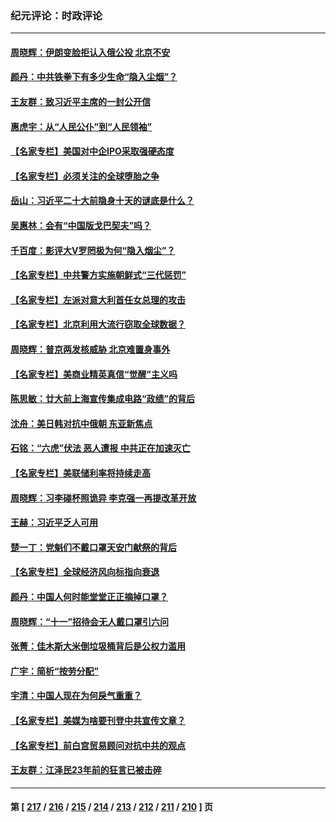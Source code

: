 ### 纪元评论：时政评论
---
#### [周晓辉：伊朗变脸拒认入俄公投 北京不安](../../pages/nsc1025/n13839581.md) 
#### [颜丹：中共铁拳下有多少生命“隐入尘烟”？](../../pages/nsc1025/n13838857.md) 
#### [王友群：致习近平主席的一封公开信](../../pages/nsc1025/n13838197.md) 
#### [惠虎宇：从“人民公仆”到“人民领袖”](../../pages/nsc1025/n13838962.md) 
#### [【名家专栏】美国对中企IPO采取强硬态度](../../pages/nsc1025/n13838731.md) 
#### [【名家专栏】必须关注的全球堕胎之争](../../pages/nsc1025/n13838742.md) 
#### [岳山：习近平二十大前隐身十天的谜底是什么？](../../pages/nsc1025/n13838677.md) 
#### [吴惠林：会有“中国版戈巴契夫”吗？](../../pages/nsc1025/n13838594.md) 
#### [千百度：影评大V罗罔极为何“隐入烟尘”？](../../pages/nsc1025/n13838301.md) 
#### [【名家专栏】中共警方实施朝鲜式“三代惩罚”](../../pages/nsc1025/n13838045.md) 
#### [【名家专栏】左派对意大利首任女总理的攻击](../../pages/nsc1025/n13838041.md) 
#### [【名家专栏】北京利用大流行窃取全球数据？](../../pages/nsc1025/n13838040.md) 
#### [周晓辉：普京两发核威胁 北京难置身事外](../../pages/nsc1025/n13838193.md) 
#### [【名家专栏】美商业精英真信“觉醒”主义吗](../../pages/nsc1025/n13836995.md) 
#### [陈思敏：廿大前上海宣传集成电路“政绩”的背后](../../pages/nsc1025/n13837731.md) 
#### [沈舟：美日韩对抗中俄朝 东亚新焦点](../../pages/nsc1025/n13837607.md) 
#### [石铭：“六虎”伏法 恶人遭报 中共正在加速灭亡](../../pages/nsc1025/n13837648.md) 
#### [【名家专栏】美联储利率将持续走高](../../pages/nsc1025/n13836990.md) 
#### [周晓辉：习李碰杯照诡异 李克强一再提改革开放](../../pages/nsc1025/n13837371.md) 
#### [王赫：习近平乏人可用](../../pages/nsc1025/n13837065.md) 
#### [楚一丁：党魁们不戴口罩天安门献祭的背后](../../pages/nsc1025/n13837002.md) 
#### [【名家专栏】全球经济风向标指向衰退](../../pages/nsc1025/n13836790.md) 
#### [颜丹：中国人何时能堂堂正正摘掉口罩？](../../pages/nsc1025/n13836900.md) 
#### [周晓辉：“十一”招待会无人戴口罩引六问](../../pages/nsc1025/n13836914.md) 
#### [张菁：佳木斯大米倒垃圾桶背后是公权力滥用](../../pages/nsc1025/n13836893.md) 
#### [广宇：简析“按劳分配”](../../pages/nsc1025/n13836897.md) 
#### [宇清：中国人现在为何戾气重重？](../../pages/nsc1025/n13836889.md) 
#### [【名家专栏】美媒为啥要刊登中共宣传文章？](../../pages/nsc1025/n13836801.md) 
#### [【名家专栏】前白宫贸易顾问对抗中共的观点](../../pages/nsc1025/n13836781.md) 
#### [王友群：江泽民23年前的狂言已被击碎](../../pages/nsc1025/n13836529.md) 

---
#### 第 [ [217](./217.md) / [216](./216.md) / [215](./215.md) / [214](./214.md) / [213](./213.md) / [212](./212.md) / [211](./211.md) / [210](./210.md) ] 页
